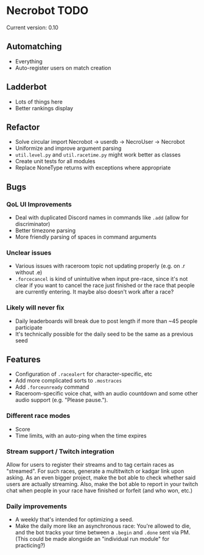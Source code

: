 # Necrobot TODO

Current version: 0.10

## Automatching

- Everything
- Auto-register users on match creation

## Ladderbot

- Lots of things here
- Better rankings display

## Refactor

- Solve circular import Necrobot -> userdb -> NecroUser -> Necrobot
- Uniformize and improve argument parsing
- `util.level.py` and `util.racetime.py` might work better as classes
- Create unit tests for all modules
- Replace NoneType returns with exceptions where appropriate

## Bugs
 
### QoL UI Improvements

- Deal with duplicated Discord names in commands like `.add` (allow for discriminator)
- Better timezone parsing
- More friendly parsing of spaces in command arguments

### Unclear issues

- Various issues with raceroom topic not updating properly (e.g. on .r without .e)
- `.forcecancel` is kind of unintuitive when input pre-race, since it's not clear if you want to cancel the race
just finished or the race that people are currently entering. It maybe also doesn't work after a race?

### Likely will never fix

- Daily leaderboards will break due to post length if more than ~45 people participate
- It's technically possible for the daily seed to be the same as a previous seed

## Features

- Configuration of `.racealert` for character-specific, etc
- Add more complicated sorts to `.mostraces`
- Add `.forceunready` command
- Raceroom-specific voice chat, with an audio countdown and some other audio support (e.g. "Please pause.").

### Different race modes

- Score
- Time limits, with an auto-ping when the time expires

### Stream support / Twitch integration

Allow for users to register their streams and to tag certain races as "streamed". For such races, generate 
a multitwitch or kadgar link upon asking. As an even bigger project, make the bot able to check whether said 
users are actually streaming. Also, make the bot able to report in your twitch chat when people in your race 
have finished or forfeit (and who won, etc.)

### Daily improvements

- A weekly that's intended for optimizing a seed.
- Make the daily more like an asynchronous race: You're allowed to die, and the bot tracks your time between a
`.begin` and `.done` sent via PM. (This could be made alongside an "individual run module" for practicing?)
